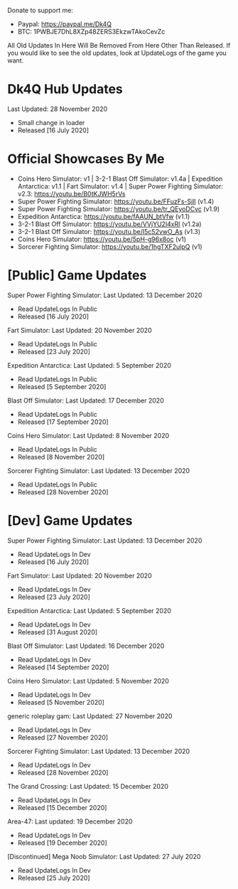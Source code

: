 Donate to support me:
- Paypal: https://paypal.me/Dk4Q
- BTC: 1PWBJE7DhL8XZp48ZERS3EkzwTAkoCevZc

All Old Updates In Here Will Be Removed From Here Other Than Released. If you would like to see the old updates, look at UpdateLogs of the game you want.

# Dk4Q Hub Updates
Last Updated: 28 November 2020
- Small change in loader
- Released [16 July 2020]

# Official Showcases By Me
- Coins Hero Simulator: v1 | 3-2-1 Blast Off Simulator: v1.4a | Expedition Antarctica: v1.1 | Fart Simulator: v1.4 | Super Power Fighting Simulator: v2.3: https://youtu.be/B0tKJWH5rVs
- Super Power Fighting Simulator: https://youtu.be/FFuzFs-SjlI (v1.4)
- Super Power Fighting Simulator: https://youtu.be/tr_QEyoDCvc (v1.9)
- Expedition Antarctica: https://youtu.be/fAAUN_btVfw (v1.1)
- 3-2-1 Blast Off Simulator: https://youtu.be/VVjYU2l4xRI (v1.2a)
- 3-2-1 Blast Off Simulator: https://youtu.be/I5c52vwO_As (v1.3)
- Coins Hero Simulator: https://youtu.be/5pH-g96x8oc (v1)
- Sorcerer Fighting Simulator: https://youtu.be/1hgTXF2ulpQ (v1)

# [Public] Game Updates

Super Power Fighting Simulator:
Last Updated: 13 December 2020
- Read UpdateLogs In Public
- Released [16 July 2020]

Fart Simulator:
Last Updated: 20 November 2020
- Read UpdateLogs In Public
- Released [23 July 2020]

Expedition Antarctica:
Last Updated: 5 September 2020
- Read UpdateLogs In Public
- Released [5 September 2020]

Blast Off Simulator:
Last Updated: 17 December 2020
- Read UpdateLogs In Public
- Released [17 September 2020]

Coins Hero Simulator:
Last Updated: 8 November 2020
- Read UpdateLogs In Public
- Released [8 November 2020]

Sorcerer Fighting Simulator:
Last Updated: 13 December 2020
- Read UpdateLogs In Public
- Released [28 November 2020]

# [Dev] Game Updates

Super Power Fighting Simulator:
Last Updated: 13 December 2020
- Read UpdateLogs In Dev
- Released [16 July 2020]

Fart Simulator:
Last Updated: 20 November 2020
- Read UpdateLogs In Dev
- Released [23 July 2020]

Expedition Antarctica:
Last Updated: 5 September 2020
- Read UpdateLogs In Dev
- Released [31 August 2020]

Blast Off Simulator:
Last Updated: 16 December 2020
- Read UpdateLogs In Dev
- Released [14 September 2020]

Coins Hero Simulator:
Last Updated: 5 November 2020
- Read UpdateLogs In Dev
- Released [5 November 2020]

generic roleplay gam:
Last Updated: 27 November 2020
- Read UpdateLogs In Dev
- Released [27 November 2020]

Sorcerer Fighting Simulator:
Last Updated: 13 December 2020
- Read UpdateLogs In Dev
- Released [28 November 2020]

The Grand Crossing:
Last Updated: 15 December 2020
- Read UpdateLogs In Dev
- Released [15 December 2020]

Area-47:
Last updated: 19 December 2020
- Read UpdateLogs In Dev
- Released [19 December 2020]

[Discontinued] Mega Noob Simulator:
Last Updated: 27 July 2020
- Read UpdateLogs In Dev
- Released [25 July 2020]